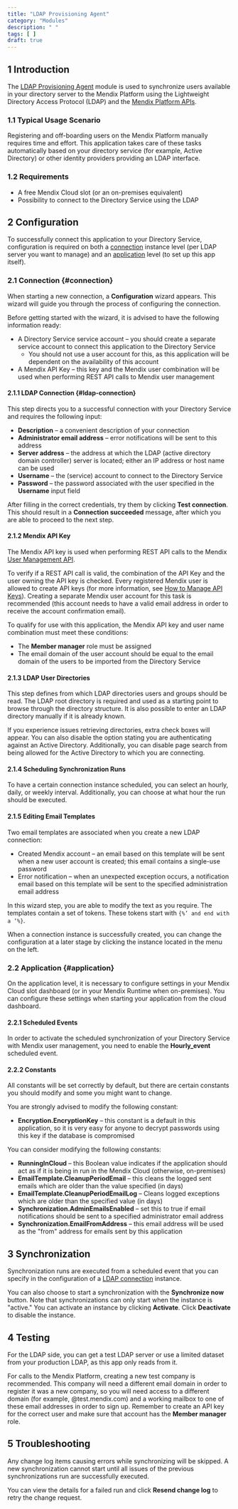 ```yaml
---
title: "LDAP Provisioning Agent"
category: "Modules"
description: " "
tags: [ ]
draft: true
---
```


## 1 Introduction

The [LDAP Provisioning Agent](https://appstore.home.mendix.com/link/app/1218/) module is used to synchronize users available in your directory server to the Mendix Platform using the Lightweight Directory Access Protocol (LDAP) and the [Mendix Platform APIs](/apidocs-mxsdk/apidocs/). 

### 1.1 Typical Usage Scenario

Registering and off-boarding users on the Mendix Platform manually requires time and effort. This application takes care of these tasks automatically based on your directory service (for example, Active Directory) or other identity providers providing an LDAP interface.

### 1.2 Requirements

* A free Mendix Cloud slot (or an on-premises equivalent)
* Possibility to connect to the Directory Service using the LDAP

## 2 Configuration

To successfully connect this application to your Directory Service, configuration is required on both a [connection](#connection) instance level (per LDAP server you want to manage) and an [application](#application) level (to set up this app itself).

### 2.1 Connection {#connection}

When starting a new connection, a **Configuration** wizard appears. This wizard will guide you through the process of configuring the connection. 

Before getting started with the wizard, it is advised to have the following information ready:

* A Directory Service service account – you should create a separate service account to connect this application to the Directory Service
	* You should not use a user account for this, as this application will be dependent on the availability of this account
* A Mendix API Key – this key and the Mendix user combination will be used when performing REST API calls to Mendix user management

#### 2.1.1 LDAP Connection {#ldap-connection}

This step directs you to a successful connection with your Directory Service and requires the following input:

* **Description** – a convenient description of your connection 
* **Administrator email address** – error notifications will be sent to this address
* **Server address** – the address at which the LDAP (active directory domain controller) server is located; either an IP address or host name can be used
* **Username** – the (service) account to connect to the Directory Service
* **Password** – the password associated with the user specified in the **Username** input field

After filling in the correct credentials, try them by clicking **Test connection**. This should result in a **Connection succeeded** message, after which you are able to proceed to the next step.

#### 2.1.2 Mendix API Key

The Mendix API key is used when performing REST API calls to the Mendix [User Management API](/apidocs-mxsdk/apidocs/user-management-api). 

To verify if a REST API call is valid, the combination of the API Key and the user owning the API key is checked. Every registered Mendix user is allowed to create API keys (for more information, see [How to Manage API Keys](/developerportal/settings/api-key)). Creating a separate Mendix user account for this task is recommended (this account needs to have a valid email address in order to receive the account confirmation email).

To qualify for use with this application, the Mendix API key and user name combination must meet these conditions:

* The **Member manager** role must be assigned
* The email domain of the user account should be equal to the email domain of the users to be imported from the Directory Service

#### 2.1.3 LDAP User Directories

This step defines from which LDAP directories users and groups should be read. The LDAP root directory is required and used as a starting point to browse through the directory structure. It is also possible to enter an LDAP directory manually if it is already known.

If you experience issues retrieving directories, extra check boxes will appear. You can also disable the option stating you are authenticating against an Active Directory. Additionally, you can disable page search from being allowed for the Active Directory to which you are connecting.

#### 2.1.4 Scheduling Synchronization Runs

To have a certain connection instance scheduled, you can select an hourly, daily, or weekly interval. Additionally, you can choose at what hour the run should be executed.

#### 2.1.5 Editing Email Templates

Two email templates are associated when you create a new LDAP connection:

* Created Mendix account – an email based on this template will be sent when a new user account is created; this email contains a single-use password
* Error notification – when an unexpected exception occurs, a notification email based on this template will be sent to the specified administration email address

In this wizard step, you are able to modify the text as you require. The templates contain a set of tokens. These tokens start with `{%’ and end with a ‘%}`.

When a connection instance is successfully created, you can change the configuration at a later stage by clicking the instance located in the menu on the left.

### 2.2 Application {#application}

On the application level, it is necessary to configure settings in your Mendix Cloud slot dashboard (or in your Mendix Runtime when on-premises). You can configure these settings when starting your application from the cloud dashboard.

#### 2.2.1 Scheduled Events

In order to activate the scheduled synchronization of your Directory Service with Mendix user management, you need to enable the **Hourly_event** scheduled event.

#### 2.2.2 Constants

All constants will be set correctly by default, but there are certain constants you should modify and some you might want to change.

You are strongly advised to modify the following constant:

* **Encryption.EncryptionKey** – this constant is a default in this application, so it is very easy for anyone to decrypt passwords using this key if the database is compromised

You can consider modifying the following constants:

* **RunningInCloud** – this Boolean value indicates if the application should act as if it is being in run in the Mendix Cloud (otherwise, on-premises)
* **EmailTemplate.CleanupPeriodEmail** – this cleans the logged sent emails which are older than the value specified (in days)
* **EmailTemplate.CleanupPeriodEmailLog** – Cleans logged exceptions which are older than the specified value (in days)
* **Synchronization.AdminEmailsEnabled** – set this to true if email notifications should be sent to a specified administrator email address
* **Synchronization.EmailFromAddress** – this email address will be used as the "from" address for emails sent by this application

## 3 Synchronization

Synchronization runs are executed from a scheduled event that you can specify in the configuration of a [LDAP connection](#ldap-connection) instance.

You can also choose to start a synchronization with the **Synchronize now** button. Note that synchronizations can only start when the instance is "active." You can activate an instance by clicking **Activate**. Click **Deactivate** to disable the instance.

## 4 Testing

For the LDAP side, you can get a test LDAP server or use a limited dataset from your production LDAP, as this app only reads from it.

For calls to the Mendix Platform, creating a new test company is recommended. This company will need a different email domain in order to register it was a new company, so you will need access to a different domain (for example, @test.mendix.com) and a working mailbox to one of these email addresses in order to sign up. Remember to create an API key for the correct user and make sure that account has the **Member manager** role.

## 5 Troubleshooting

Any change log items causing errors while synchronizing will be skipped. A new synchronization cannot start until all issues of the previous synchronizations run are successfully executed.

You can view the details for a failed run and click **Resend change log** to retry the change request.
